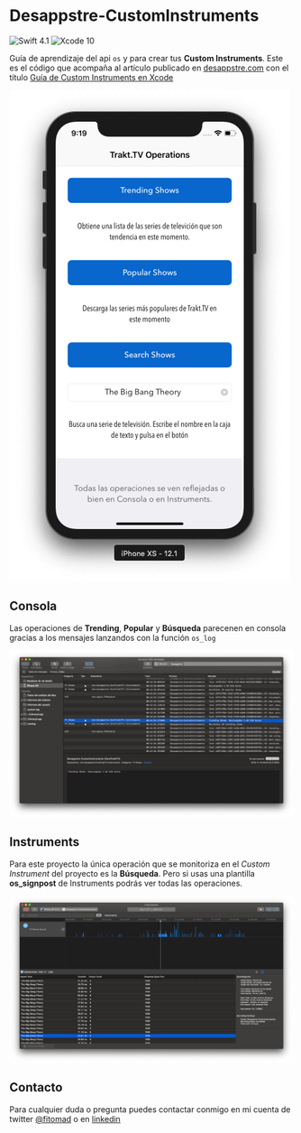 # Desappstre-CustomInstruments
![Swift 4.1](https://img.shields.io/badge/Swift-4.2-orange.svg) ![Xcode 10](https://img.shields.io/badge/Xcode-10-blue.svg)

Guía de aprendizaje del api `os` y para crear tus **Custom Instruments**. Este es el código que acompaña al artículo publicado en [desappstre.com](http://desappstre.com) con el título [Guía de Custom Instruments en Xcode](http://desappstre.com/how-to-custom-instruments-xcode)

![App](https://github.com/fitomad/Desappstre-CustomInstruments/blob/master/Screenshots/App.png)

## Consola

Las operaciones de **Trending**, **Popular** y **Búsqueda** parecenen en consola gracias a los mensajes lanzandos con la función `os_log`

![App](https://github.com/fitomad/Desappstre-CustomInstruments/blob/master/Screenshots/Consola.png)

## Instruments

Para este proyecto la única operación que se monitoriza en el *Custom Instrument* del proyecto es la **Búsqueda**. Pero si usas una plantilla **os_signpost** de Instruments podrás ver todas las operaciones.

![App](https://github.com/fitomad/Desappstre-CustomInstruments/blob/master/Screenshots/Instruments-Final.png)

## Contacto

Para cualquier duda o pregunta puedes contactar conmigo en mi cuenta de twitter [@fitomad](https://twitter.com/fitomad) o en [linkedin](https://www.linkedin.com/in/adolfo-vera/)
